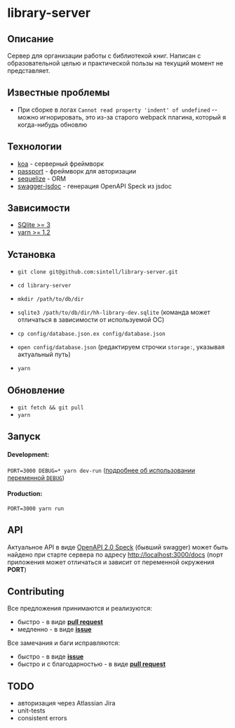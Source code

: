 # library-server

## Описание

Сервер для организации работы с библиотекой книг.
Написан с образовательной целью и практической пользы на текущий момент не представляет.
## Известные проблемы
- При сборке в логах `Cannot read property 'indent' of undefined` -- можно игнорировать, это из-за старого webpack плагина, который я когда-нибудь обновлю

## Технологии
- [koa](https://github.com/koajs/koa) - серверный фреймворк
- [passport](https://github.com/jaredhanson/passport) - фреймворк для авторизации
- [sequelize](https://github.com/sequelize/sequelize) - ORM
- [swagger-jsdoc](https://github.com/Surnet/swagger-jsdoc) - генерация OpenAPI Speck из jsdoc

## Зависимости
- [SQlite >= 3](https://www.sqlite.org/)
- [yarn >= 1.2](https://yarnpkg.com/lang/en/)

## Установка
- `git clone git@github.com:sintell/library-server.git`

- `cd library-server`

- `mkdir /path/to/db/dir`

- `sqlite3 /path/to/db/dir/hh-library-dev.sqlite` (команда может отличаться в зависимости от используемой ОС)

- `cp config/database.json.ex config/database.json`

- `open config/database.json` (редактируем строчки `storage:`, указывая актуальный путь)

- `yarn`

## Обновление
- `git fetch && git pull`
- `yarn`

## Запуск

#### Development:
`PORT=3000 DEBUG=* yarn dev-run` ([подробнее об использовании переменной `DEBUG`](https://github.com/visionmedia/debug#wildcards))

#### Production:
`PORT=3000 yarn run`

## API
Актуальное API в виде [OpenAPI 2.0 Speck](https://github.com/OAI/OpenAPI-Specification/blob/master/versions/2.0.md) (бывший swagger) может быть найдено при старте сервера по адресу [http://localhost:3000/docs](http://localhost:3000/docs) (порт приложения может отличаться и зависит от переменной окружения **PORT**)

## Contributing

Все предложения принимаются и реализуются:
- быстро - в виде [**pull request**](https://github.com/sintell/library-server/pulls)
- медленно - в виде [**issue**](https://github.com/sintell/library-server/issues/new)

Все замечания и баги исправляются:
- быстро - в виде [**issue**](https://github.com/sintell/library-server/issues/new)
- быстро и с благодарностью - в виде [**pull request**](https://github.com/sintell/library-server/pulls)

## TODO
- авторизация через Atlassian Jira
- unit-tests
- consistent errors
